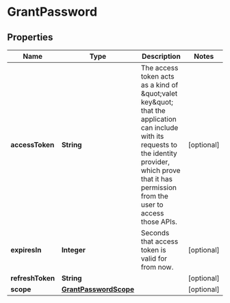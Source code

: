 
# GrantPassword

## Properties
Name | Type | Description | Notes
------------ | ------------- | ------------- | -------------
**accessToken** | **String** | The access token acts as a kind of \&quot;valet key\&quot; that the application can include with its requests to the identity provider, which prove that it has permission from the user to access those APIs. |  [optional]
**expiresIn** | **Integer** | Seconds that access token is valid for from now. |  [optional]
**refreshToken** | **String** |  |  [optional]
**scope** | [**GrantPasswordScope**](GrantPasswordScope.md) |  |  [optional]



